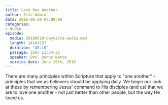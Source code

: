 ```yaml
---
title: Love One Another
author: Site Admin
date: 2016-06-20 07:00:00
categories:
- Audio
episode:
  media: 20160619-bayvista-audio.mp3
  length: 14143237
  duration: "45:10"
  passage: John 13:34-35
  speaker: Bro. Danny Nance
  service_date: June 19th, 2016
---
```

There are many principles within Scripture that apply to "one another" - principles that we as believers should be applying daily. We begin our look at these by remembering Jesus' command to His disciples (and us) that we are to love one another - not just better than other people, but the way He loved us.